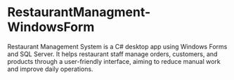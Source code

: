 # RestaurantManagment-WindowsForm
Restaurant Management System is a C# desktop app using Windows Forms and SQL Server. It helps restaurant staff manage orders, customers, and products through a user-friendly interface, aiming to reduce manual work and improve daily operations.

